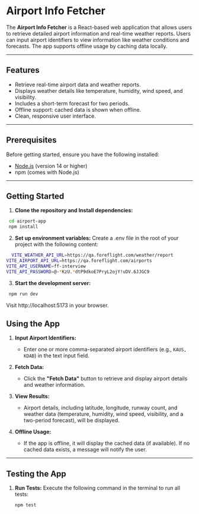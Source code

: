 # Airport Info Fetcher

The **Airport Info Fetcher** is a React-based web application that allows users to retrieve detailed airport information and real-time weather reports. Users can input airport identifiers to view information like weather conditions and forecasts. The app supports offline usage by caching data locally.

---

## Features

- Retrieve real-time airport data and weather reports.
- Displays weather details like temperature, humidity, wind speed, and visibility.
- Includes a short-term forecast for two periods.
- Offline support: cached data is shown when offline.
- Clean, responsive user interface.

---

## Prerequisites

Before getting started, ensure you have the following installed:

- [Node.js](https://nodejs.org/) (version 14 or higher)
- npm (comes with Node.js)

---

## Getting Started

1. **Clone the repository and Install dependencies:**

```bash
 cd airport-app
 npm install
```

2. **Set up environment variables:**
   Create a .env file in the root of your project with the following content:

```bash
  VITE_WEATHER_API_URL=https://qa.foreflight.com/weather/report
VITE_AIRPORT_API_URL=https://qa.foreflight.com/airports
VITE_API_USERNAME=ff-interview
VITE_API_PASSWORD=@-*KzU.*dtP9dkoE7PryL2ojY!uDV.6JJGC9
```

3. **Start the development server:**

```bash
 npm run dev
```

Visit http://localhost:5173 in your browser.

## Using the App

1. **Input Airport Identifiers:**

   - Enter one or more comma-separated airport identifiers (e.g., `KAUS, KDAB`) in the text input field.

2. **Fetch Data:**

   - Click the **"Fetch Data"** button to retrieve and display airport details and weather information.

3. **View Results:**

   - Airport details, including latitude, longitude, runway count, and weather data (temperature, humidity, wind speed, visibility, and a two-period forecast), will be displayed.

4. **Offline Usage:**
   - If the app is offline, it will display the cached data (if available). If no cached data exists, a message will notify the user.

---

## Testing the App

1. **Run Tests:**
   Execute the following command in the terminal to run all tests:
   ```bash
   npm test
   ```
